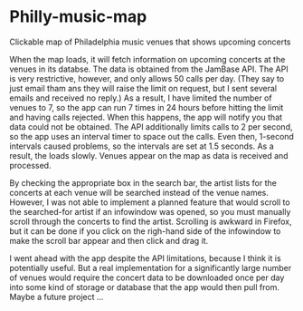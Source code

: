 # Philly-music-map
Clickable map of Philadelphia music venues that shows upcoming concerts

When the map loads, it will fetch information on upcoming concerts at the venues in its databse. The data is obtained from the JamBase API. The API is very restrictive, however, and only allows 50 calls per day. (They say to just email tham ans they will raise the limit on request, but I sent several emails and received no reply.) As a result, I have limited the number of venues to 7, so the app can run 7 times in 24 hours before hitting the limit and having calls rejected. When this happens, the app will notify you that data could not be obtained. The API additionally limits calls to 2 per second, so the app uses an interval timer to space out the calls. Even then, 1-second intervals caused problems, so the intervals are set at 1.5 seconds. As a result, the loads slowly. Venues appear on the map as data is received and processed.

By checking the appropriate box in the search bar, the artist lists for the concerts at each venue will be searched instead of the venue names. However, I was not able to implement a planned feature that would scroll to the searched-for artist if an infowindow was opened, so you must manually scroll through the concerts to find the artist. Scrolling is awkward in Firefox, but it can be done if you click on the righ-hand side of the infowindow to make the scroll bar appear and then click and drag it.

I went ahead with the app despite the API limitations, because I think it is potentially useful. But a real implementation for a significantly large number of venues would require the concert data to be downloaded once per day into some kind of storage or database that the app would then pull from. Maybe a future project ...
